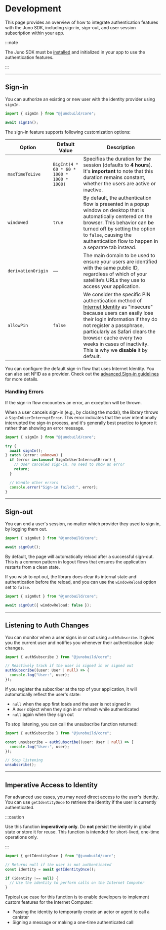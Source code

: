 # Development

This page provides an overview of how to integrate authentication features with the Juno SDK, including sign-in, sign-out, and user session subscription within your app.

:::note

The Juno SDK must be [installed](../../setup-the-sdk.mdx) and initialized in your app to use the authentication features.

:::

---

## Sign-in

You can authorize an existing or new user with the identity provider using `signIn`.

```typescript
import { signIn } from "@junobuild/core";

await signIn();
```

The sign-in feature supports following customization options:

| Option             | Default Value                              | Description                                                                                                                                                                                                                                                                                                                                                                                                        |
| ------------------ | ------------------------------------------ | ------------------------------------------------------------------------------------------------------------------------------------------------------------------------------------------------------------------------------------------------------------------------------------------------------------------------------------------------------------------------------------------------------------------ |
| `maxTimeToLive`    | `BigInt(4 * 60 * 60 * 1000 * 1000 * 1000)` | Specifies the duration for the session (defaults to **4 hours**). It's **important** to note that this duration remains constant, whether the users are active or inactive.                                                                                                                                                                                                                                        |
| `windowed`         | `true`                                     | By default, the authentication flow is presented in a popup window on desktop that is automatically centered on the browser. This behavior can be turned off by setting the option to `false`, causing the authentication flow to happen in a separate tab instead.                                                                                                                                                |
| `derivationOrigin` | —                                          | The main domain to be used to ensure your users are identified with the same public ID, regardless of which of your satellite’s URLs they use to access your application.                                                                                                                                                                                                                                          |
| `allowPin`         | `false`                                    | We consider the specific PIN authentication method of [Internet Identity](https://internetcomputer.org/docs/current/references/ii-spec#client-authentication-protocol) as "insecure" because users can easily lose their login information if they do not register a passphrase, particularly as Safari clears the browser cache every two weeks in cases of inactivity. This is why we **disable** it by default. |

You can configure the default sign-in flow that uses Internet Identity. You can also set NFID as a provider. Check out the [advanced Sign-in guidelines](./customization.md#sign-in-providers) for more details.

### Handling Errors

If the sign-in flow encounters an error, an exception will be thrown.

When a user cancels sign-in (e.g., by closing the modal), the library throws a `SignInUserInterruptError`. This error indicates that the user intentionally interrupted the sign-in process, and it's generally best practice to ignore it rather than showing an error message.

```typescript
import { signIn } from "@junobuild/core";

try {
  await signIn();
} catch (error: unknown) {
  if (error instanceof SignInUserInterruptError) {
    // User canceled sign-in, no need to show an error
    return;
  }

  // Handle other errors
  console.error("Sign-in failed:", error);
}
```

---

## Sign-out

You can end a user's session, no matter which provider they used to sign in, by logging them out.

```typescript
import { signOut } from "@junobuild/core";

await signOut();
```

By default, the page will automatically reload after a successful sign-out. This is a common pattern in logout flows that ensures the application restarts from a clean state.

If you wish to opt out, the library does clear its internal state and authentication before the reload, and you can use the `windowReload` option set to `false`.

```typescript
import { signOut } from "@junobuild/core";

await signOut({ windowReload: false });
```

---

## Listening to Auth Changes

You can monitor when a user signs in or out using `authSubscribe`. It gives you the current user and notifies you whenever their authentication state changes.

```typescript
import { authSubscribe } from "@junobuild/core";

// Reactively track if the user is signed in or signed out
authSubscribe((user: User | null) => {
  console.log("User:", user);
});
```

If you register the subscriber at the top of your application, it will automatically reflect the user's state:

- `null` when the app first loads and the user is not signed in
- A `User` object when they sign in or refresh while authenticated
- `null` again when they sign out

To stop listening, you can call the unsubscribe function returned:

```typescript
import { authSubscribe } from "@junobuild/core";

const unsubscribe = authSubscribe((user: User | null) => {
  console.log("User:", user);
});

// Stop listening
unsubscribe();
```

---

## Imperative Access to Identity

For advanced use cases, you may need direct access to the user's identity. You can use `getIdentityOnce` to retrieve the identity if the user is currently authenticated.

:::caution

Use this function **imperatively only**. Do **not** persist the identity in global state or store it for reuse. This function is intended for short-lived, one-time operations only.

:::

```ts
import { getIdentityOnce } from "@junobuild/core";

// Returns null if the user is not authenticated
const identity = await getIdentityOnce();

if (identity !== null) {
  // Use the identity to perform calls on the Internet Computer
}
```

Typical use case for this function is to enable developers to implement custom features for the Internet Computer:

- Passing the identity to temporarily create an actor or agent to call a canister
- Signing a message or making a one-time authenticated call

[Internet Identity]: ../../terminology.md#internet-identity
[NFID]: ../../terminology.md#nfid
